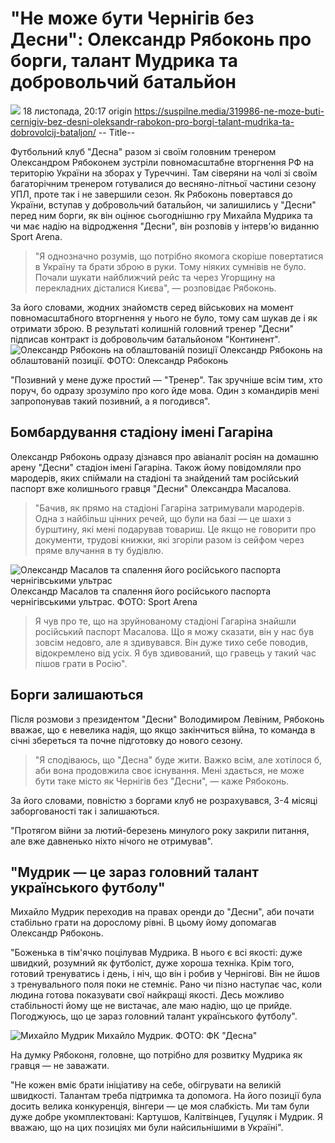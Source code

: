 # "Не може бути Чернігів без Десни": Олександр Рябоконь про борги, талант Мудрика та добровольчий батальйон 
![](https://cdn4.suspilne.media/images/resize/1040x1.78/db047e9f1a9ceb41.jpg)
18 листопада, 20:17
origin https://suspilne.media/319986-ne-moze-buti-cernigiv-bez-desni-oleksandr-rabokon-pro-borgi-talant-mudrika-ta-dobrovolcij-bataljon/
-- Title--

Футбольний клуб "Десна" разом зі своїм головним тренером Олександром Рябоконем зустріли повномасштабне вторгнення РФ на територію України на зборах у Туреччині. Там сіверяни на чолі зі своїм багаторічним тренером готувалися до весняно-літньої частини сезону УПЛ, проте так і не завершили сезон. Як Рябоконь повертався до України, вступав у добровольчий батальйон, чи залишились у "Десни" перед ним борги, як він оцінює сьогоднішню гру Михайла Мудрика та чи має надію на відродження "Десни", він розповів у інтерв'ю виданню Sport Arena.

>"Я однозначно розумів, що потрібно якомога скоріше повертатися в Україну та брати зброю в руки. Тому ніяких сумнівів не було. Почали шукати найближчий рейс та через Угорщину на перекладних дісталися Києва", — розповідає Рябоконь.

За його словами, жодних знайомств серед військових на момент повномасштабного вторгнення у нього не було, тому сам шукав де і як отримати зброю. В результаті колишній головний тренер "Десни" підписав контракт із добровольчим батальйоном "Континент".
![Олександр Рябоконь на облаштованій позиції](https://cdn4.suspilne.media/images/resize/952x1.78/b23279a4729cee55.jpg)
Олександр Рябоконь на облаштованій позиції. ФОТО: Олександр Рябоконь

"Позивний у мене дуже простий — "Тренер". Так зручніше всім тим, хто поруч, бо одразу зрозуміло про кого йде мова. Один з командирів мені запропонував такий позивний, а я погодився".

## Бомбардування стадіону імені Гагаріна

Олександр Рябоконь одразу дізнався про авіаналіт росіян на домашню арену "Десни" стадіон імені Гагаріна. Також йому повідомляли про мародерів, яких спіймали на стадіоні та знайдений там російський паспорт вже колишнього гравця "Десни" Олександра Масалова.

>"Бачив, як прямо на стадіоні Гагаріна затримували мародерів. Одна з найбільш цінних речей, що були на базі — це шахи з бурштину, які мені подарував товариш. Це якщо не говорити про документи, трудові книжки, які згоріли разом із сейфом через пряме влучання в ту будівлю.


![Олександр Масалов та спалення його російського паспорта чернігівськими ультрас](https://cdn4.suspilne.media/images/resize/952x1.78/46f93d0679be6f57.jpg)
Олександр Масалов та спалення його російського паспорта чернігівськими ультрас. ФОТО: Sport Arena

>Я чув про те, що на зруйнованому стадіоні Гагаріна знайшли російський паспорт Масалова. Що я можу сказати, він у нас був зовсім недовго, але я здивувався. Він дуже тихо себе поводив, відокремлено від усіх. Я був здивований, що гравець у такий час пішов грати в Росію".


## Борги залишаються

Після розмови з президентом "Десни" Володимиром Левіним, Рябоконь вважає, що є невелика надія, що якщо закінчиться війна, то команда в січні збереться та почне підготовку до нового сезону.

>"Я сподіваюсь, що "Десна" буде жити. Важко всім, але хотілося б, аби вона продовжила своє існування. Мені здається, не може бути таке місто як Чернігів без "Десни", — каже Рябоконь.

За його словами, повністю з боргами клуб не розрахувався, 3-4 місяці заборгованості так і залишаються.

"Протягом війни за лютий-березень минулого року закрили питання, але вже давненько ніхто нічого не отримував".


## "Мудрик — це зараз головний талант українського футболу"

Михайло Мудрик переходив на правах оренди до "Десни", аби почати стабільно грати на дорослому рівні. В цьому йому допомагав Олександр Рябоконь.

"Боженька в тім'ячко поцілував Мудрика. В нього є всі якості: дуже швидкий, розумний як футболіст, дуже хороша техніка. Крім того, готовий тренуватись і день, і ніч, що він і робив у Чернігові. Він не йшов з тренувального поля поки не стемніє. Рано чи пізно наступає час, коли людина готова показувати свої найкращі якості. Десь можливо стабільності йому ще не вистачає, але маю надію, що це прийде. Погоджуюсь, що це зараз головний талант українського футболу".

![Михайло Мудрик](https://cdn4.suspilne.media/images/resize/952x1.78/64bf41f266d33a61.jpg)
Михайло Мудрик. ФОТО: ФК "Десна"

На думку Рябоконя, головне, що потрібно для розвитку Мудрика як гравця — не заважати.

"Не кожен вміє брати ініціативу на себе, обігрувати на великій швидкості. Талантам треба підтримка та допомога. На його позиції була досить велика конкуренція, вінгери — це моя слабкість. Ми там були дуже добре укомплектовані: Картушов, Калітвінцев, Гуцуляк і Мудрик. Я вважаю, що на цих позиціях ми були найсильнішими в Україні".
